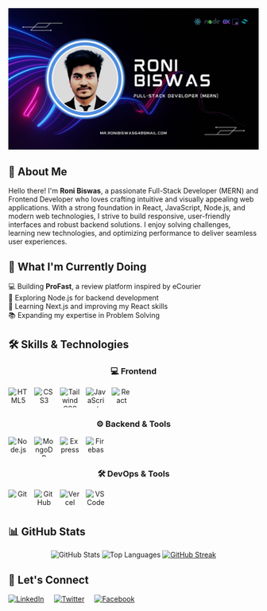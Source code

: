<div align="center">
  <img src="https://github.com/roni-biswas/roni-biswas/blob/main/githubBanner.jpeg" alt="GitHub Banner" />
</div>

###

<h2 align="left">👋 About Me</h2>

<p align="left">
  Hello there! I'm <strong>Roni Biswas</strong>, a passionate Full-Stack Developer (MERN) and Frontend Developer who loves crafting intuitive and visually appealing web applications. With a strong foundation in React, JavaScript, Node.js, and modern web technologies, I strive to build responsive, user-friendly interfaces and robust backend solutions. I enjoy solving challenges, learning new technologies, and optimizing performance to deliver seamless user experiences.
</p>

###

<h2 align="left">🚀 What I'm Currently Doing</h2>

<p align="left">
  💻 Building <strong>ProFast</strong>, a review platform inspired by eCourier<br>
  🔧 Exploring Node.js for backend development<br>
  🌱 Learning Next.js and improving my React skills<br>
  📚 Expanding my expertise in Problem Solving
</p>

###

<h2 align="left">🛠 Skills & Technologies</h2>

<h3 align="center">💻 Frontend</h3>

<div align="center" style="display: flex; gap: 12px;">
  <img src="https://cdn.jsdelivr.net/gh/devicons/devicon/icons/html5/html5-original.svg" width="40" height="40" alt="HTML5" />
  <img src="https://cdn.jsdelivr.net/gh/devicons/devicon/icons/css3/css3-original.svg" width="40" height="40" alt="CSS3" />
  <img src="https://cdn.simpleicons.org/tailwindcss/06B6D4" width="40" height="40" alt="Tailwind CSS" />
  <img src="https://cdn.jsdelivr.net/gh/devicons/devicon/icons/javascript/javascript-original.svg" width="40" height="40" alt="JavaScript" />
  <img src="https://cdn.jsdelivr.net/gh/devicons/devicon/icons/react/react-original.svg" width="40" height="40" alt="React" />
</div>

###

<h3 align="center">⚙️ Backend & Tools</h3>

<div align="center" style="display: flex; gap: 12px;">
  <img src="https://cdn.jsdelivr.net/gh/devicons/devicon/icons/nodejs/nodejs-original.svg" width="40" height="40" alt="Node.js" />
  <img src="https://skillicons.dev/icons?i=mongodb" width="40" height="40" alt="MongoDB" />
  <img src="https://skillicons.dev/icons?i=express" width="40" height="40" alt="Express" />
  <img src="https://cdn.jsdelivr.net/gh/devicons/devicon/icons/firebase/firebase-plain.svg" width="40" height="40" alt="Firebase" />
</div>

###

<h3 align="center">🛠️ DevOps & Tools</h3>

<div align="center" style="display: flex; gap: 12px;">
  <img src="https://cdn.jsdelivr.net/gh/devicons/devicon/icons/git/git-original.svg" width="40" height="40" alt="Git" />
  <img src="https://skillicons.dev/icons?i=github" width="40" height="40" alt="GitHub" />
  <img src="https://skillicons.dev/icons?i=vercel" width="40" height="40" alt="Vercel" />
  <img src="https://skillicons.dev/icons?i=vscode" width="40" height="40" alt="VSCode" />
</div>

###

<h2 align="left">📊 GitHub Stats</h2>

<div align="center">
  <img src="https://github-readme-stats.vercel.app/api?username=roni-biswas&hide_title=false&hide_rank=false&show_icons=true&include_all_commits=true&count_private=true&disable_animations=false&theme=default&locale=en&hide_border=false&order=1" height="150" alt="GitHub Stats" />
  <img src="https://github-readme-stats.vercel.app/api/top-langs?username=roni-biswas&locale=en&hide_title=false&layout=compact&card_width=320&langs_count=5&theme=default&hide_border=false&order=2" height="150" alt="Top Languages" />
  <a href="https://git.io/streak-stats">
    <img src="https://nirzak-streak-stats.vercel.app?user=roni-biswas" alt="GitHub Streak" height="150" />
  </a>
</div>

###

<h2 align="left">🔗 Let's Connect</h2>

<div align="center" style="display: flex; gap: 20px;">
  <a href="https://www.linkedin.com/in/roni-biswas" target="_blank">
    <img src="https://raw.githubusercontent.com/maurodesouza/profile-readme-generator/master/src/assets/icons/social/linkedin/default.svg" width="52" height="40" alt="LinkedIn" />
  </a>
  <a href="https://x.com/ronibiswas64" target="_blank">
    <img src="https://raw.githubusercontent.com/maurodesouza/profile-readme-generator/master/src/assets/icons/social/twitter/default.svg" width="52" height="40" alt="Twitter" />
  </a>
  <a href="https://www.facebook.com/roni.biswas.48" target="_blank">
    <img src="https://raw.githubusercontent.com/maurodesouza/profile-readme-generator/master/src/assets/icons/social/facebook/default.svg" width="52" height="40" alt="Facebook" />
  </a>
</div>
